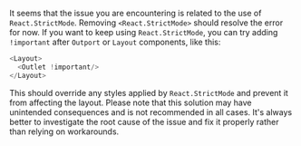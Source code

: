 It seems that the issue you are encountering is related to the use of `React.StrictMode`. Removing `<React.StrictMode>` should resolve the error for now.
If you want to keep using `React.StrictMode`, you can try adding `!important` after `Outport` or `Layout` components, like this:

```javascript
<Layout>
  <Outlet !important/>
</Layout>
```

This should override any styles applied by `React.StrictMode` and prevent it from affecting the layout.
Please note that this solution may have unintended consequences and is not recommended in all cases. It's always better to investigate the root cause of the issue and fix it properly rather than relying on workarounds.

